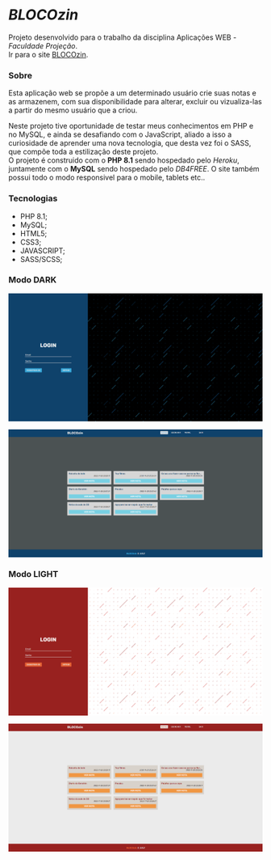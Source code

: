 # **_BLOCOzin_**
Projeto desenvolvido para o trabalho da disciplina Aplicações WEB - _Faculdade Projeção_.<br>
Ir para o site [BLOCOzin](https://blocozin.herokuapp.com/index.php).
### Sobre
Esta aplicação web se propõe a um determinado usuário crie suas notas e as armazenem, com sua disponibilidade para alterar, excluir ou vizualiza-las a partir do mesmo usuário que a criou.

Neste projeto tive oportunidade de testar meus conhecimentos em PHP e no MySQL, e ainda se desafiando com o JavaScript, aliado a isso a curiosidade de aprender uma nova tecnologia, que desta vez foi o SASS, que compõe toda a estilização deste projeto. 
<br>O projeto é construido com o **PHP 8.1** sendo hospedado pelo _Heroku_, juntamente com o **MySQL** sendo hospedado pelo _DB4FREE_. O site também possui todo o modo responsivel para o mobile, tablets etc..
### Tecnologias
* PHP 8.1;
* MySQL;
* HTML5;
* CSS3;
* JAVASCRIPT;
* SASS/SCSS;


### Modo DARK

<img src="./assets/img/Screenshot_2.png" width="700" style="display: block; margin-bottom: 1rem;">
<img src="./assets/img/Screenshot_3.png" width="700" style="display: block;">

### Modo LIGHT

<img src="./assets/img/Screenshot_1.png" width="700" style="display: block; margin-bottom: 1rem;">
<img src="./assets/img/Screenshot_4.png" width="700" style="display: block;">

